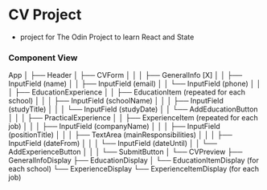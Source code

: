 # CV Project 
- project for The Odin Project to learn React and State

### Component View
App
│
├── Header
│
├── CVForm
│   │
│   ├── GeneralInfo [X]
│   │   ├── InputField (name)
│   │   ├── InputField (email)
│   │   └── InputField (phone)
│   │
│   ├── EducationExperience
│   │   ├── EducationItem (repeated for each school)
│   │   │   ├── InputField (schoolName)
│   │   │   ├── InputField (studyTitle)
│   │   │   └── InputField (studyDate)
│   │   └── AddEducationButton
│   │
│   ├── PracticalExperience
│   │   ├── ExperienceItem (repeated for each job)
│   │   │   ├── InputField (companyName)
│   │   │   ├── InputField (positionTitle)
│   │   │   ├── TextArea (mainResponsibilities)
│   │   │   ├── InputField (dateFrom)
│   │   │   └── InputField (dateUntil)
│   │   └── AddExperienceButton
│   │
│   └── SubmitButton
│
└── CVPreview
    ├── GeneralInfoDisplay
    ├── EducationDisplay
    │   └── EducationItemDisplay (for each school)
    └── ExperienceDisplay
        └── ExperienceItemDisplay (for each job)


